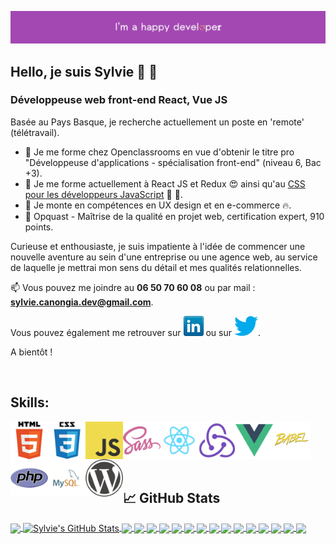[![Cover](https://github.com/SylvieCanongia/SylvieCanongia/blob/main/images/banner-sylvie-canongia.png)](https://www.sylvie-canongia.fr)

## Hello, je suis Sylvie :wave: :woman:

### Développeuse web front-end React, Vue JS

Basée au Pays Basque, je recherche actuellement un poste en 'remote' (télétravail).

- :star2: Je me forme chez Openclassrooms en vue d'obtenir le titre pro "Développeuse d'applications - spécialisation front-end" (niveau 6, Bac +3).
- 🔭 Je me forme actuellement à React JS et Redux :heart_eyes: ainsi qu'au [CSS pour les développeurs JavaScript](https://css-for-js.dev/) :tada: :tada:.
- :rocket: Je monte en compétences en UX design et en e-commerce :fire:.
- :scroll: Opquast - Maîtrise de la qualité en projet web, certification expert, 910 points.

Curieuse et enthousiaste, je suis impatiente à l'idée de commencer une nouvelle aventure au sein d'une entreprise ou une agence web, au service de laquelle je mettrai mon sens du détail et mes qualités relationnelles.

📫 Vous pouvez me joindre au **06 50 70 60 08** ou par mail : **sylvie.canongia.dev@gmail.com**.

Vous pouvez également me retrouver sur [![LinkedIn][1.1]][1] ou sur [![Twitter][2.2]][2].

<!-- Icons -->

[1.1]: https://github.com/SylvieCanongia/SylvieCanongia/blob/main/images/linkedin.png (LinkedIn icon)
[2.2]: https://github.com/SylvieCanongia/SylvieCanongia/blob/main/images/twitter.png (twitter icon)

<!-- Links to your social media accounts -->

[1]: https://www.linkedin.com/in/sylvie-canongia/
[2]: https://twitter.com/CanongiaS

A bientôt !

&nbsp;

## Skills:

<img align = "left" alt = "HTML" width = "60px" src = "https://raw.githubusercontent.com/github/explore/80688e429a7d4ef2fca1e82350fe8e3517d3494d/topics/html/html.png" />
<img align = "left" alt = "css" width = "60px" src = "https://raw.githubusercontent.com/github/explore/80688e429a7d4ef2fca1e82350fe8e3517d3494d/topics/css/css.png" />
<img align = "left" alt = "JavaScript" width = "60px" src = "https://raw.githubusercontent.com/github/explore/80688e429a7d4ef2fca1e82350fe8e3517d3494d/topics/javascript/javascript.png" />
<img align = "left" alt = "Sass" width = "60px" src = "https://raw.githubusercontent.com/github/explore/80688e429a7d4ef2fca1e82350fe8e3517d3494d/topics/sass/sass.png" />
<img align = "left" alt = "React JS " width = "60px" src = "https://raw.githubusercontent.com/github/explore/80688e429a7d4ef2fca1e82350fe8e3517d3494d/topics/react/react.png" />
<img align = "left" alt = "Redux" width = "60px" src = "https://raw.githubusercontent.com/github/explore/80688e429a7d4ef2fca1e82350fe8e3517d3494d/topics/redux/redux.png" />
<img align = "left" alt = "Vue Js " width = "60px" src = "https://raw.githubusercontent.com/github/explore/80688e429a7d4ef2fca1e82350fe8e3517d3494d/topics/vue/vue.png" />
<img align = "left" alt = "Babel " width = "60px" src = "https://raw.githubusercontent.com/github/explore/cb39e2385dfcec8a661d01bfacff6b1e33bbaa9d/topics/babel/babel.png" />
<img align = "left" alt = "PHP" width = "60px" src = "https://raw.githubusercontent.com/github/explore/ccc16358ac4530c6a69b1b80c7223cd2744dea83/topics/php/php.png" />
<img align = "left" alt = "MySQL" width = "60px" src = "https://raw.githubusercontent.com/github/explore/80688e429a7d4ef2fca1e82350fe8e3517d3494d/topics/mysql/mysql.png" />
<img align = "left" alt = "Wordpress " width = "60px" src = "https://raw.githubusercontent.com/github/explore/80688e429a7d4ef2fca1e82350fe8e3517d3494d/topics/wordpress/wordpress.png" />


&nbsp;

&nbsp;

&nbsp;

## &#x1f4c8; GitHub Stats

<a href="https://github.com/SylvieCanongia/SylvieCanongia">
  <img align="center" src="https://github-readme-stats.vercel.app/api/top-langs/?username=SylvieCanongia&langs_count=8&title_color=ffffff&text_color=c9cacc&icon_color=2bbc8a&bg_color=1d1f21" />
</a>
<a href="https://github.com/SylvieCanongia/SylvieCanongia">
  <img align="center" src="https://github-readme-stats.vercel.app/api?username=SylvieCanongia&show_icons=true&line_height=27&count_private=true&title_color=ffffff&text_color=c9cacc&icon_color=2bbc8a&bg_color=1d1f21" alt="Sylvie's GitHub Stats" />
</a>

<a href="https://github.com/SylvieCanongia/SylvieCanongia_7_02022022">
  <img align="center" src="https://github-readme-stats.vercel.app/api/pin/?username=SylvieCanongia&repo=SylvieCanongia_7_02022022&show_icons=true&title_color=ffffff&text_color=c9cacc&icon_color=2bbc8a&bg_color=1d1f21" />
</a>
<a href="https://github.com/SylvieCanongia/SylvieCanongia_6_1012021">
  <img align="center" src="https://github-readme-stats.vercel.app/api/pin/?username=SylvieCanongia&repo=SylvieCanongia_6_1012021&show_icons=true&title_color=ffffff&text_color=c9cacc&icon_color=2bbc8a&bg_color=1d1f21" />
</a>
<a href="https://github.com/SylvieCanongia/GameOn-website-FR">
  <img align="center" src="https://github-readme-stats.vercel.app/api/pin/?username=SylvieCanongia&repo=GameOn-website-FR&show_icons=true&title_color=ffffff&text_color=c9cacc&icon_color=2bbc8a&bg_color=1d1f21" />
</a>
<a href="https://github.com/SylvieCanongia/SylvieCanongia_3_28092021">
  <img align="center" src="https://github-readme-stats.vercel.app/api/pin/?username=SylvieCanongia&repo=SylvieCanongia_3_28092021&show_icons=true&title_color=ffffff&text_color=c9cacc&icon_color=2bbc8a&bg_color=1d1f21" />
</a>
<a href="https://github.com/SylvieCanongia/SylvieCanongia_2_06092021">
  <img align="center" src="https://github-readme-stats.vercel.app/api/pin/?username=SylvieCanongia&repo=SylvieCanongia_2_06092021&show_icons=true&title_color=ffffff&text_color=c9cacc&icon_color=2bbc8a&bg_color=1d1f21" />
</a>
<a href="https://github.com/SylvieCanongia/REACT-REDUX-chat">
  <img align="center" src="https://github-readme-stats.vercel.app/api/pin/?username=SylvieCanongia&repo=REACT-REDUX-chat&show_icons=true&title_color=ffffff&text_color=c9cacc&icon_color=2bbc8a&bg_color=1d1f21" />
</a>
<a href="https://github.com/SylvieCanongia/REACT-REDUX-random-gradient-generator">
  <img align="center" src="https://github-readme-stats.vercel.app/api/pin/?username=SylvieCanongia&repo=REACT-REDUX-random-gradient-generator&show_icons=true&title_color=ffffff&text_color=c9cacc&icon_color=2bbc8a&bg_color=1d1f21" />
</a>
<a href="https://github.com/SylvieCanongia/React-JS-github-repos-search-directory">
  <img align="center" src="https://github-readme-stats.vercel.app/api/pin/?username=SylvieCanongia&repo=React-JS-github-repos-search-directory&show_icons=true&title_color=ffffff&text_color=c9cacc&icon_color=2bbc8a&bg_color=1d1f21" />
</a>
<a href="https://github.com/SylvieCanongia/React-JS-blog-du-tac-au-tech">
  <img align="center" src="https://github-readme-stats.vercel.app/api/pin/?username=SylvieCanongia&repo=React-JS-blog-du-tac-au-tech&show_icons=true&title_color=ffffff&text_color=c9cacc&icon_color=2bbc8a&bg_color=1d1f21" />
</a>
<a href="https://github.com/SylvieCanongia/React-JS-Currency-converter">
  <img align="center" src="https://github-readme-stats.vercel.app/api/pin/?username=SylvieCanongia&repo=React-JS-Currency-converter&show_icons=true&title_color=ffffff&text_color=c9cacc&icon_color=2bbc8a&bg_color=1d1f21" />
</a>
<a href="https://github.com/SylvieCanongia/REACT-JS-Recette-gateau-chocolat">
  <img align="center" src="https://github-readme-stats.vercel.app/api/pin/?username=SylvieCanongia&repo=REACT-JS-Recette-gateau-chocolat&show_icons=true&title_color=ffffff&text_color=c9cacc&icon_color=2bbc8a&bg_color=1d1f21" />
</a>
<a href="https://github.com/SylvieCanongia/React-JS-todo-list-v2">
  <img align="center" src="https://github-readme-stats.vercel.app/api/pin/?username=SylvieCanongia&repo=React-JS-todo-list-v2&show_icons=true&title_color=ffffff&text_color=c9cacc&icon_color=2bbc8a&bg_color=1d1f21" />
</a>
<a href="https://github.com/SylvieCanongia/React-JS-to-do-list">
  <img align="center" src="https://github-readme-stats.vercel.app/api/pin/?username=SylvieCanongia&repo=React-JS-to-do-list&show_icons=true&title_color=ffffff&text_color=c9cacc&icon_color=2bbc8a&bg_color=1d1f21" />
</a>
<a href="https://github.com/SylvieCanongia/portfolio">
  <img align="center" src="https://github-readme-stats.vercel.app/api/pin/?username=SylvieCanongia&repo=portfolio&show_icons=true&title_color=ffffff&text_color=c9cacc&icon_color=2bbc8a&bg_color=1d1f21" />
</a>
<a href="https://github.com/SylvieCanongia/huckleberry">
  <img align="center" src="https://github-readme-stats.vercel.app/api/pin/?username=SylvieCanongia&repo=huckleberry&show_icons=true&title_color=ffffff&text_color=c9cacc&icon_color=2bbc8a&bg_color=1d1f21" />
</a>
<!-- <a href="https://github.com/SylvieCanongia/JS-compteur-de-clics">
  <img align="center" src="https://github-readme-stats.vercel.app/api/pin/?username=SylvieCanongia&repo=JS-compteur-de-clics&show_icons=true&title_color=ffffff&text_color=c9cacc&icon_color=2bbc8a&bg_color=1d1f21" />
</a> -->

<!-- Resources -->
<!-- GitHub Stats: https://github.com/anuraghazra/github-readme-stats -->
<!-- Awesome GitHub Profile README: https://github.com/abhisheknaiidu/awesome-github-profile-readme -->

